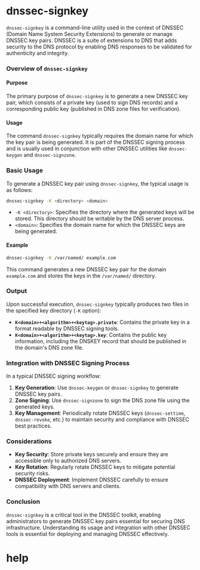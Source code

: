 # dnssec-signkey
`dnssec-signkey` is a command-line utility used in the context of DNSSEC (Domain Name System Security Extensions) to generate or manage DNSSEC key pairs. DNSSEC is a suite of extensions to DNS that adds security to the DNS protocol by enabling DNS responses to be validated for authenticity and integrity.

### Overview of `dnssec-signkey`

#### Purpose

The primary purpose of `dnssec-signkey` is to generate a new DNSSEC key pair, which consists of a private key (used to sign DNS records) and a corresponding public key (published in DNS zone files for verification).

#### Usage

The command `dnssec-signkey` typically requires the domain name for which the key pair is being generated. It is part of the DNSSEC signing process and is usually used in conjunction with other DNSSEC utilities like `dnssec-keygen` and `dnssec-signzone`.

### Basic Usage

To generate a DNSSEC key pair using `dnssec-signkey`, the typical usage is as follows:

```bash
dnssec-signkey -K <directory> <domain>
```

- `-K <directory>`: Specifies the directory where the generated keys will be stored. This directory should be writable by the DNS server process.
- `<domain>`: Specifies the domain name for which the DNSSEC keys are being generated.

#### Example

```bash
dnssec-signkey -K /var/named/ example.com
```

This command generates a new DNSSEC key pair for the domain `example.com` and stores the keys in the `/var/named/` directory.

### Output

Upon successful execution, `dnssec-signkey` typically produces two files in the specified key directory (`-K` option):

- **`K<domain>+<algorithm>+<keytag>.private`**: Contains the private key in a format readable by DNSSEC signing tools.
- **`K<domain>+<algorithm>+<keytag>.key`**: Contains the public key information, including the DNSKEY record that should be published in the domain's DNS zone file.

### Integration with DNSSEC Signing Process

In a typical DNSSEC signing workflow:

1. **Key Generation**: Use `dnssec-keygen` or `dnssec-signkey` to generate DNSSEC key pairs.
2. **Zone Signing**: Use `dnssec-signzone` to sign the DNS zone file using the generated keys.
3. **Key Management**: Periodically rotate DNSSEC keys (`dnssec-settime`, `dnssec-revoke`, etc.) to maintain security and compliance with DNSSEC best practices.

### Considerations

- **Key Security**: Store private keys securely and ensure they are accessible only to authorized DNS servers.
- **Key Rotation**: Regularly rotate DNSSEC keys to mitigate potential security risks.
- **DNSSEC Deployment**: Implement DNSSEC carefully to ensure compatibility with DNS servers and clients.

### Conclusion

`dnssec-signkey` is a critical tool in the DNSSEC toolkit, enabling administrators to generate DNSSEC key pairs essential for securing DNS infrastructure. Understanding its usage and integration with other DNSSEC tools is essential for deploying and managing DNSSEC effectively.



# help 

```

```
